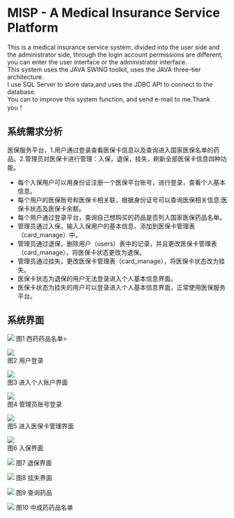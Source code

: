 # MISP - A Medical Insurance Service Platform
This is a medical insurance service system, divided into the user side and the administrator side, through the login account permissions are different, you can enter the user interface or the administrator interface.<br>
This system uses the JAVA SWING toolkit, uses the JAVA three-tier architecture.<br>
I use SQL Server to store data,and uses the JDBC API to connect to the database.<br>
You can to improve this system function, and send e-mail to me.Thank you！

## 系统需求分析
医保服务平台，1.用户通过登录查看医保卡信息以及查询进入国家医保名单的药品。2.管理员对医保卡进行管理：入保，退保，挂失，刷新全部医保卡信息四种功能。
* 每个入保用户可以用身份证注册一个医保平台账号，进行登录，查看个人基本信息。
* 每个用户的医保账号和医保卡相关联，根据身份证号可以查询医保相关信息:医保卡状态及医保卡余额。
* 每个用户通过登录平台，查询自己想购买的药品是否列入国家医保药品名单。
* 管理员通过入保，输入入保用户的基本信息，添加到医保卡管理表（card_manage）中。
* 管理员通过退保，删除用户（users）表中的记录，并且更改医保卡管理表（card_manage），将医保卡状态更改为退保。
* 管理员通过挂失，更改医保卡管理表（card_manage），将医保卡状态改为挂失。
* 医保卡状态为退保的用户无法登录进入个人基本信息界面。
* 医保卡状态为挂失的用户可以登录进入个人基本信息界面，正常使用医保服务平台。

## 系统界面
![](https://github.com/manxyr/Medical-insurance-service-platform/blob/main/%E7%B3%BB%E7%BB%9F%E6%88%AA%E5%9B%BE/%E8%A5%BF%E8%8D%AF%E8%8D%AF%E5%93%81%E5%90%8D%E5%8D%95.jpg)
图1 西药药品名单><br>

![](https://github.com/manxyr/Medical-insurance-service-platform/blob/main/%E7%B3%BB%E7%BB%9F%E6%88%AA%E5%9B%BE/%E7%94%A8%E6%88%B7%E7%99%BB%E5%BD%95.png)<br>
图2 用户登录<br>

![](https://github.com/manxyr/Medical-insurance-service-platform/blob/main/%E7%B3%BB%E7%BB%9F%E6%88%AA%E5%9B%BE/%E4%B8%AA%E4%BA%BA%E8%B4%A6%E6%88%B7%E7%95%8C%E9%9D%A2.png)<br>
图3 进入个人账户界面<br>

![](https://github.com/manxyr/Medical-insurance-service-platform/blob/main/%E7%B3%BB%E7%BB%9F%E6%88%AA%E5%9B%BE/%E7%AE%A1%E7%90%86%E5%91%98%E7%99%BB%E5%BD%95.png)<br>
图4 管理员账号登录<br>

![](https://github.com/manxyr/Medical-insurance-service-platform/blob/main/%E7%B3%BB%E7%BB%9F%E6%88%AA%E5%9B%BE/%E5%8C%BB%E4%BF%9D%E5%8D%A1%E6%9F%A5%E8%AF%A2.png)<br>
图5 进入医保卡管理界面<br>

![](https://github.com/manxyr/Medical-insurance-service-platform/blob/main/%E7%B3%BB%E7%BB%9F%E6%88%AA%E5%9B%BE/%E5%85%A5%E4%BF%9D%E7%95%8C%E9%9D%A2.png)<br>
图6 入保界面<br>

![](https://github.com/manxyr/Medical-insurance-service-platform/blob/main/%E7%B3%BB%E7%BB%9F%E6%88%AA%E5%9B%BE/%E9%80%80%E4%BF%9D%E7%A1%AE%E8%AE%A4.png)
图7 退保界面<br>

![](https://github.com/manxyr/Medical-insurance-service-platform/blob/main/%E7%B3%BB%E7%BB%9F%E6%88%AA%E5%9B%BE/%E6%8C%82%E5%A4%B1.png)
图8 挂失界面<br>

![](https://github.com/manxyr/Medical-insurance-service-platform/blob/main/%E7%B3%BB%E7%BB%9F%E6%88%AA%E5%9B%BE/%E6%90%9C%E7%B4%A2%E8%8D%AF%E5%93%81.jpg)
图9 查询药品<br>

![](https://github.com/manxyr/Medical-insurance-service-platform/blob/main/%E7%B3%BB%E7%BB%9F%E6%88%AA%E5%9B%BE/%E4%B8%AD%E8%8D%AF%E8%8D%AF%E8%8D%AF%E5%93%81%E5%90%8D%E5%8D%95.jpg)
图10 中成药药品名单<br>

